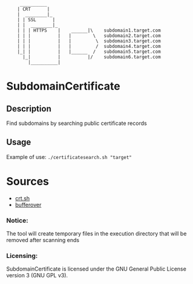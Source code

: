 ```shell
     __________
    | CRT      |
    |  ________|_
    | | SSL      |
    | |  ________|_
    | | | HTTPS    |    ______|\    subdomain1.target.com
    | | |          |   |        \   subdomain2.target.com
    | | |          |   |         \  subdomain3.target.com
    | | |          |   |         /  subdomain4.target.com
    |_| |          |   |______  /   subdomain5.target.com
      |_|          |          |/    subdomain6.target.com
        |__________|
```

# SubdomainCertificate

## Description
Find subdomains by searching public certificate records

## Usage
Example of use: `./certificatesearch.sh "target"`

# Sources 
- [crt.sh](https://crt.sh)
- [bufferover](https://dns.bufferover.run)

### Notice:
The tool will create temporary files in the execution directory that will be removed after scanning ends

### Licensing:
SubdomainCertificate is licensed under the GNU General Public License version 3 (GNU GPL v3).
